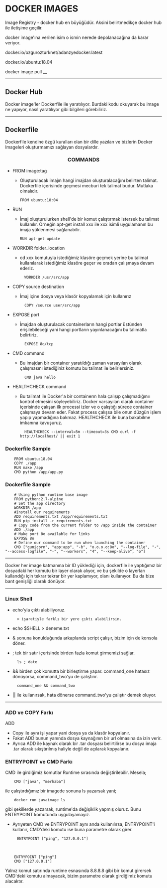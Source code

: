 <h1> DOCKER IMAGES </h1>

Image Registry - docker hub en büyüğüdür. Aksini belirtmedikçe docker hub ile iletişime geçilir.

docker image'ına verilen isim o ismin nerede depolanacağına da karar veriyor.

docker.io/ozgurozturknet/adanzyedocker:latest

docker.io/ubuntu:18.04

docker image pull \_\_

---

<h2> Docker Hub </h2>

Docker image'ler Dockerfile ile yaratılıyor. Burdaki kodu okuyarak bu image ne yapıyor, nasıl yaratılıyor gibi bilgileri görebiliriz.

---

<h2> Dockerfile </h2>

Dockerfile kendine özgü kuralları olan bir dille yazılan ve bizlerin Docker Imageleri oluşturmamızı sağlayan dosyalardır.

<h3 align="center"> COMMANDS </h3>

- FROM image:tag

  - Oluşturulacak imajın hangi imajdan oluşturalacağını belirten talimat. Dockerfile içerisinde geçmesi mecburi tek talimat budur. Mutlaka olmalıdır.

        FROM ubuntu:18:04

- RUN

  - İmaj oluşturulurken shell'de bir komut çalıştırmak istersek bu talimat kullanılır. Örneğin apt-get install xxx ile xxx isimli uygulamanın bu imaja yüklenmesi sağlanabilir.

        RUN apt-get update

- WORKDIR folder_location

  - cd xxx komutuyla istediğimiz klasöre geçmek yerine bu talimat kullanılarak istediğimiz klasöre geçer ve oradan çalışmaya devam ederiz.

          WORKDIR /usr/src/app

- COPY source destination

  - İmaj içine dosya veya klasör kopyalamak için kullanırız

          COPY /source user/src/app

- EXPOSE port

  - İmajdan oluşturulacak containerların hangi portlar üstünden erişilebileceği yani hangi portların yayınlanacağını bu talimatla belirtiriz.

          EXPOSE 8o/tcp

- CMD command

  - Bu imajdan bir container yaratıldığı zaman varsayılan olarak çalışmasını istediğiniz komutu bu talimat ile belirlersiniz.

          CMD java hello

- HEALTHCHECK command

  - Bu talimat ile Docker'a bir containerın hala çalışıp çalışmadığınıı kontrol etmesini söyleyebiliriz. Docker varsayılan olarak container içerisinde çalışan ilk processi izler ve o çalıştığı sürece container çalışmaya devam eder. Fakat process çalışsa bile onun düzgün işlem yapıp yapmadığına bakmaz. HEALTHCHECK ile buna bakabilme imkanına kavuşuruz.

          HEALTHCHECK --interval=5m --timeout=3s CMD curl -f http://localhost/ || exit 1

<h3> Dockerfile Sample</h3>

        FROM ubuntu:18.04
        COPY ./app
        RUN make /app
        CMD python /app/app.py

<h3> Dockerfile Sample </h3>

        # Using python runtime base image
        FROM python:2.7-alpine
        # Set the app directory
        WORKDIR /app
        #Install our requirements
        ADD requirements.txt /app/requirements.txt
        RUN pip install -r requirements.txt
        # Copy code from the current folder to /app inside the container
        ADD ./app
        # Make port 8o available for links
        EXPOSE 8o
        # Define our command to be run when launching the container
        CMD ["gunicorn", "app:app", "-b", "o.o.o.o:8o", "--log-file", "-", "--access-logfile", "-", "--workers", "4", "--keep-alive", "o"]

---

Docker her image katmanına bir ID yüklediği için, dockerfile ile yaptığımız bir dosyadaki her komutu bir layer olarak alıyor, ve bu şekilde o layerları kullandığı için tekrar tekrar bir yer kaplamıyor, olanı kullanıyor. Bu da bize bant genişliği olarak dönüyor.

---

<h3> Linux Shell </h3>

- echo'yla çıktı alabiliyoruz.

        > işaretiyle farklı bir yere çıktı alabilirsin.

- echo $SHELL > deneme.txt

- & sonuna konulduğunda arkaplanda script çalışır, bizim için de konsola döner.

- ; tek bir satır içerisinde birden fazla komut girmemizi sağlar.

        ls ; date

- && birden çok komutta bir birleştirme yapar. command_one hatasız dönüyorsa, command_two'yu de çalıştırır.

        command_one && command_two

- || ile kullanırsak, hata dönerse command_two'yu çalıştır demek oluyor.

---

<h3> ADD ve COPY Farkı </h3>

ADD

- Copy ile aynı işi yapar yani dosya ya da klasör kopyalanır.
- Fakat ADD bunun yanında dosya kaynağının bir url olmasına da izin verir.
- Ayrıca ADD ile kaynak olarak bir .tar dosyası belirtilirse bu dosya imaja .tar olarak sıkıştırılmış haliyle değil de açılarak kopyalanır.

<h3> ENTRYPOINT ve CMD Farkı </h3>

CMD ile girdiğimiz komutlar Runtime sırasında değiştirilebilir. Mesela;

        CMD ["java", "merhaba"]

ile çalıştırdığımız bir imagede sonuna ls yazarsak yani;

        docker run javaimage ls

gibi şekillerde yazarsak, runtime'da değişiklik yapmış oluruz. Bunu ENTRYPOINT komutunda uygulayamayız.

- Ayrıyeten CMD ve ENTRYPOINT aynı anda kullanılırsa, ENTRYPOINT'i kullanır, CMD'deki komutu ise buna parametre olarak girer.

        ENTRYPOINT ["ping", "127.0.0.1"]

<br/>

        ENTRYPOINT ["ping"]
        CMD ["127.0.0.1"]

Yalnız komut satırında runtime esnasında 8.8.8.8 gibi bir komut girersek CMD'deki komutu almayacak, bizim parametre olarak girdiğimiz komutu alacaktır.
